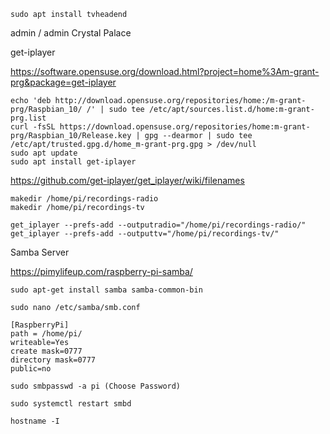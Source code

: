 
    sudo apt install tvheadend
admin / admin
Crystal Palace

get-iplayer

https://software.opensuse.org/download.html?project=home%3Am-grant-prg&package=get-iplayer

    echo 'deb http://download.opensuse.org/repositories/home:/m-grant-prg/Raspbian_10/ /' | sudo tee /etc/apt/sources.list.d/home:m-grant-prg.list
    curl -fsSL https://download.opensuse.org/repositories/home:m-grant-prg/Raspbian_10/Release.key | gpg --dearmor | sudo tee /etc/apt/trusted.gpg.d/home_m-grant-prg.gpg > /dev/null
    sudo apt update
    sudo apt install get-iplayer

https://github.com/get-iplayer/get_iplayer/wiki/filenames

    makedir /home/pi/recordings-radio
    makedir /home/pi/recordings-tv

    get_iplayer --prefs-add --outputradio="/home/pi/recordings-radio/"
    get_iplayer --prefs-add --outputtv="/home/pi/recordings-tv/"

Samba Server

https://pimylifeup.com/raspberry-pi-samba/

    sudo apt-get install samba samba-common-bin

    sudo nano /etc/samba/smb.conf

    [RaspberryPi]
    path = /home/pi/
    writeable=Yes
    create mask=0777
    directory mask=0777
    public=no

    sudo smbpasswd -a pi (Choose Password)

    sudo systemctl restart smbd

    hostname -I


